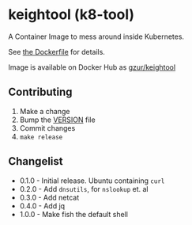 # keightool (k8-tool)

A Container Image to mess around inside Kubernetes.

See [the Dockerfile](./Dockerfile) for details.

Image is available on Docker Hub as [gzur/keightool](https://hub.docker.com/r/gzur/keightool)


## Contributing
1. Make a change
1. Bump the [VERSION](./VERSION) file
1. Commit changes
1. `make release`

## Changelist

* 0.1.0 - Initial release. Ubuntu containing `curl`
* 0.2.0 - Add `dnsutils`, for `nslookup` et. al
* 0.3.0 - Add netcat
* 0.4.0 - Add jq
* 1.0.0 - Make fish the default shell
